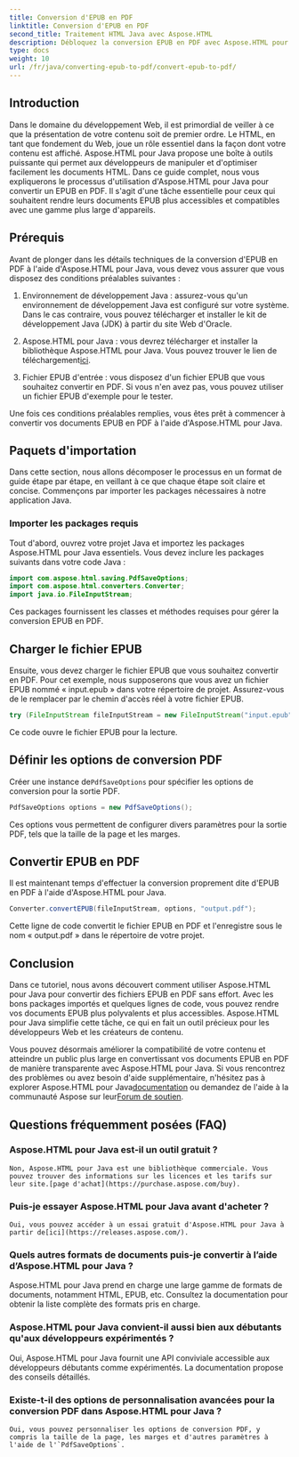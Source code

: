 ```yaml
---
title: Conversion d'EPUB en PDF
linktitle: Conversion d'EPUB en PDF
second_title: Traitement HTML Java avec Aspose.HTML
description: Débloquez la conversion EPUB en PDF avec Aspose.HTML pour Java, la puissante bibliothèque Java. Créez du contenu accessible sans effort.
type: docs
weight: 10
url: /fr/java/converting-epub-to-pdf/convert-epub-to-pdf/
---
```

## Introduction

Dans le domaine du développement Web, il est primordial de veiller à ce que la présentation de votre contenu soit de premier ordre. Le HTML, en tant que fondement du Web, joue un rôle essentiel dans la façon dont votre contenu est affiché. Aspose.HTML pour Java propose une boîte à outils puissante qui permet aux développeurs de manipuler et d'optimiser facilement les documents HTML. Dans ce guide complet, nous vous expliquerons le processus d'utilisation d'Aspose.HTML pour Java pour convertir un EPUB en PDF. Il s'agit d'une tâche essentielle pour ceux qui souhaitent rendre leurs documents EPUB plus accessibles et compatibles avec une gamme plus large d'appareils.

## Prérequis

Avant de plonger dans les détails techniques de la conversion d'EPUB en PDF à l'aide d'Aspose.HTML pour Java, vous devez vous assurer que vous disposez des conditions préalables suivantes :

1. Environnement de développement Java : assurez-vous qu'un environnement de développement Java est configuré sur votre système. Dans le cas contraire, vous pouvez télécharger et installer le kit de développement Java (JDK) à partir du site Web d'Oracle.

2. Aspose.HTML pour Java : vous devrez télécharger et installer la bibliothèque Aspose.HTML pour Java. Vous pouvez trouver le lien de téléchargement[ici](https://releases.aspose.com/html/java/).

3. Fichier EPUB d'entrée : vous disposez d'un fichier EPUB que vous souhaitez convertir en PDF. Si vous n'en avez pas, vous pouvez utiliser un fichier EPUB d'exemple pour le tester.

Une fois ces conditions préalables remplies, vous êtes prêt à commencer à convertir vos documents EPUB en PDF à l'aide d'Aspose.HTML pour Java.

## Paquets d'importation

Dans cette section, nous allons décomposer le processus en un format de guide étape par étape, en veillant à ce que chaque étape soit claire et concise. Commençons par importer les packages nécessaires à notre application Java.

### Importer les packages requis

Tout d'abord, ouvrez votre projet Java et importez les packages Aspose.HTML pour Java essentiels. Vous devez inclure les packages suivants dans votre code Java :

```java
import com.aspose.html.saving.PdfSaveOptions;
import com.aspose.html.converters.Converter;
import java.io.FileInputStream;
```

Ces packages fournissent les classes et méthodes requises pour gérer la conversion EPUB en PDF.

## Charger le fichier EPUB

Ensuite, vous devez charger le fichier EPUB que vous souhaitez convertir en PDF. Pour cet exemple, nous supposerons que vous avez un fichier EPUB nommé « input.epub » dans votre répertoire de projet. Assurez-vous de le remplacer par le chemin d'accès réel à votre fichier EPUB.

```java
try (FileInputStream fileInputStream = new FileInputStream("input.epub")) {
```

Ce code ouvre le fichier EPUB pour la lecture.

## Définir les options de conversion PDF

 Créer une instance de`PdfSaveOptions` pour spécifier les options de conversion pour la sortie PDF.

```java
PdfSaveOptions options = new PdfSaveOptions();
```

Ces options vous permettent de configurer divers paramètres pour la sortie PDF, tels que la taille de la page et les marges.

## Convertir EPUB en PDF

Il est maintenant temps d'effectuer la conversion proprement dite d'EPUB en PDF à l'aide d'Aspose.HTML pour Java.

```java
Converter.convertEPUB(fileInputStream, options, "output.pdf");
```

Cette ligne de code convertit le fichier EPUB en PDF et l'enregistre sous le nom « output.pdf » dans le répertoire de votre projet.

## Conclusion

Dans ce tutoriel, nous avons découvert comment utiliser Aspose.HTML pour Java pour convertir des fichiers EPUB en PDF sans effort. Avec les bons packages importés et quelques lignes de code, vous pouvez rendre vos documents EPUB plus polyvalents et plus accessibles. Aspose.HTML pour Java simplifie cette tâche, ce qui en fait un outil précieux pour les développeurs Web et les créateurs de contenu.

 Vous pouvez désormais améliorer la compatibilité de votre contenu et atteindre un public plus large en convertissant vos documents EPUB en PDF de manière transparente avec Aspose.HTML pour Java. Si vous rencontrez des problèmes ou avez besoin d'aide supplémentaire, n'hésitez pas à explorer Aspose.HTML pour Java[documentation](https://reference.aspose.com/html/java/) ou demandez de l'aide à la communauté Aspose sur leur[Forum de soutien](https://forum.aspose.com/).

## Questions fréquemment posées (FAQ)

### Aspose.HTML pour Java est-il un outil gratuit ?
    Non, Aspose.HTML pour Java est une bibliothèque commerciale. Vous pouvez trouver des informations sur les licences et les tarifs sur leur site.[page d'achat](https://purchase.aspose.com/buy).

### Puis-je essayer Aspose.HTML pour Java avant d'acheter ?
    Oui, vous pouvez accéder à un essai gratuit d'Aspose.HTML pour Java à partir de[ici](https://releases.aspose.com/).

### Quels autres formats de documents puis-je convertir à l’aide d’Aspose.HTML pour Java ?
   Aspose.HTML pour Java prend en charge une large gamme de formats de documents, notamment HTML, EPUB, etc. Consultez la documentation pour obtenir la liste complète des formats pris en charge.

### Aspose.HTML pour Java convient-il aussi bien aux débutants qu'aux développeurs expérimentés ?
   Oui, Aspose.HTML pour Java fournit une API conviviale accessible aux développeurs débutants comme expérimentés. La documentation propose des conseils détaillés.

### Existe-t-il des options de personnalisation avancées pour la conversion PDF dans Aspose.HTML pour Java ?
    Oui, vous pouvez personnaliser les options de conversion PDF, y compris la taille de la page, les marges et d'autres paramètres à l'aide de l'`PdfSaveOptions`.